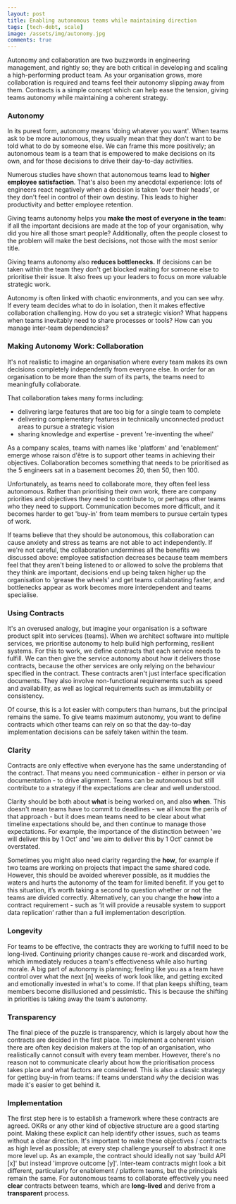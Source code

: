 ```yaml
---
layout: post
title: Enabling autonomous teams while maintaining direction
tags: [tech-debt, scale]
image: /assets/img/autonomy.jpg
comments: true
---
```


Autonomy and collaboration are two buzzwords in engineering management, and rightly so; they are both
critical in developing and scaling a high-performing product team. As your organisation grows, more
collaboration is required and teams feel their autonomy slipping away from them. Contracts is a simple
concept which can help ease the tension, giving teams autonomy while maintaining a coherent strategy.

### Autonomy

In its purest form, autonomy means 'doing whatever you want'. When teams ask to be
more autonomous, they usually mean that they don't want to be told what to do by someone else.
We can frame this more positively; an autonomous team is a team that is empowered to make decisions
on its own, and for those decisions to drive their day-to-day activities.

Numerous studies have shown that autonomous teams lead to **higher employee satisfaction**. That's also
been my anecdotal experience: lots of engineers react negatively when a decision is taken 'over their
heads', or they don't feel in control of their own destiny. This leads to higher productivity and better
employee retention.

Giving teams autonomy helps you **make the most of everyone in the team:** if all the important
decisions are made at the top of your organisation, why did you hire all those smart people?
Additionally, often the people closest to the problem will make the best decisions, not
those with the most senior title.

Giving teams autonomy also **reduces bottlenecks.** If decisions can be taken within the team they
don't get blocked waiting for someone else to prioritise their issue. It also frees up your leaders
to focus on more valuable strategic work.

Autonomy is often linked with chaotic environments, and you can see why. If every team decides what
to do in isolation, then it makes effective collaboration challenging. How do you set a strategic
vision? What happens when teams inevitably need to share processes or tools? How can you manage
inter-team dependencies?

### Making Autonomy Work: Collaboration

It's not realistic to imagine an organisation where every team makes its own decisions completely
independently from everyone else. In order for an organisation to be more than the sum of its parts,
the teams need to meaningfully collaborate.

That collaboration takes many forms including:
* delivering large features that are too big for a single team to complete
* delivering complementary features in technically unconnected product areas to pursue a strategic vision
* sharing knowledge and expertise - prevent 're-inventing the wheel'

As a company scales, teams with names like 'platform' and 'enablement' emerge whose raison d'être is
to support other teams in achieving their objectives. Collaboration becomes something that needs to
be prioritised as the 5 engineers sat in a basement becomes 20, then 50, then 100.

Unfortunately, as teams need to collaborate more, they often feel less autonomous. Rather than prioritising
their own work, there are company priorities and objectives they need to contribute to, or perhaps other
teams who they need to support. Communication becomes more difficult, and it becomes harder to get
'buy-in' from team members to pursue certain types of work.

If teams believe that they should be autonomous, this collaboration can cause anxiety and stress as
teams are not able to act independently. If we're not careful, the collaboration undermines all the benefits
we discussed above: employee satisfaction decreases because team members feel that they aren't being listened
to or allowed to solve the problems that they think are important, decisions end up being taken higher up
the organisation to 'grease the wheels' and get teams collaborating faster, and bottlenecks appear as work
becomes more interdependent and teams specialise.

### Using Contracts

It's an overused analogy, but imagine your organisation is a software product split into services
(teams). When we architect software into multiple services, we prioritise autonomy to help build high
performing, resilient systems. For this to work, we define contracts that each service needs to fulfill.
We can then give the service autonomy about how it delivers those contracts, because the other services
are only relying on the behaviour specified in the contract. These contracts aren't just interface
specification documents. They also involve non-functional requirements such as speed and availability, 
as well as logical requirements such as immutability or consistency.

Of course, this is a lot easier with computers than humans, but the principal remains the same. To give
teams maximum autonomy, you want to define contracts which other teams can rely on so that the day-to-day
implementation decisions can be safely taken within the team.

### Clarity

Contracts are only effective when everyone has the same understanding of the contract. That means you 
need communication - either in person or via documentation - to drive alignment. Teams can be
autonomous but still contribute to a strategy if the expectations are clear and well understood.

Clarity should be both about **what** is being worked on, and also **when**. This doesn't mean teams
have to commit to deadlines - we all know the perils of that approach - but it does mean teams need
to be clear about what timeline expectations should be, and then continue to manage those expectations.
For example, the importance of the distinction between 'we will deliver this by 1 Oct' and 'we aim to
deliver this by 1 Oct' cannot be overstated.

Sometimes you might also need clarity regarding the **how**, for example if two teams are working on
projects that impact the same shared code. However, this should be avoided wherever possible, as it
muddies the waters and hurts the autonomy of the team for limited benefit. If you get to this situation,
it’s worth taking a second to question whether or not the teams are divided correctly. Alternatively,
can you change the **how** into a contract requirement - such as ‘it will provide a reusable system to
support data replication’ rather than a full implementation description.

### Longevity

For teams to be effective, the contracts they are working to fulfill need to be long-lived. Continuing
priority changes cause re-work and discarded work, which immediately reduces a team's effectiveness while
also hurting morale. A big part of autonomy is planning; feeling like you as a team have control over what
the next [n] weeks of work look like, and getting excited and emotionally invested in what's to come. If
that plan keeps shifting, team members become disillusioned and pessimistic. This is because the shifting
in priorities is taking away the team's autonomy.

### Transparency

The final piece of the puzzle is transparency, which is largely about how the contracts are decided in 
the first place. To implement a coherent vision there are often key decision makers at the top of an 
organisation, who realistically cannot consult with every team member. However, there's no reason not
to communicate clearly about how the prioritisation process takes place and what factors are considered.
This is also a classic strategy for getting buy-in from teams: if teams understand *why* the decision was
made it's easier to get behind it.

### Implementation

The first step here is to establish a framework where these contracts are agreed. OKRs or any other kind
of objective structure are a good starting point. Making these explicit can help identify other issues,
such as teams without a clear direction. It's important to make these objectives / contracts as high
level as possible; at every step challenge yourself to abstract it one more level up. As an example,
the contract should ideally not say 'build API [x]' but instead 'improve outcome [y]'. Inter-team
contracts might look a bit different, particularly for enablement / platform teams, but the principals
remain the same. For autonomous teams to collaborate effectively you need **clear** contracts between teams, which are
**long-lived** and derive from a **transparent** process.
